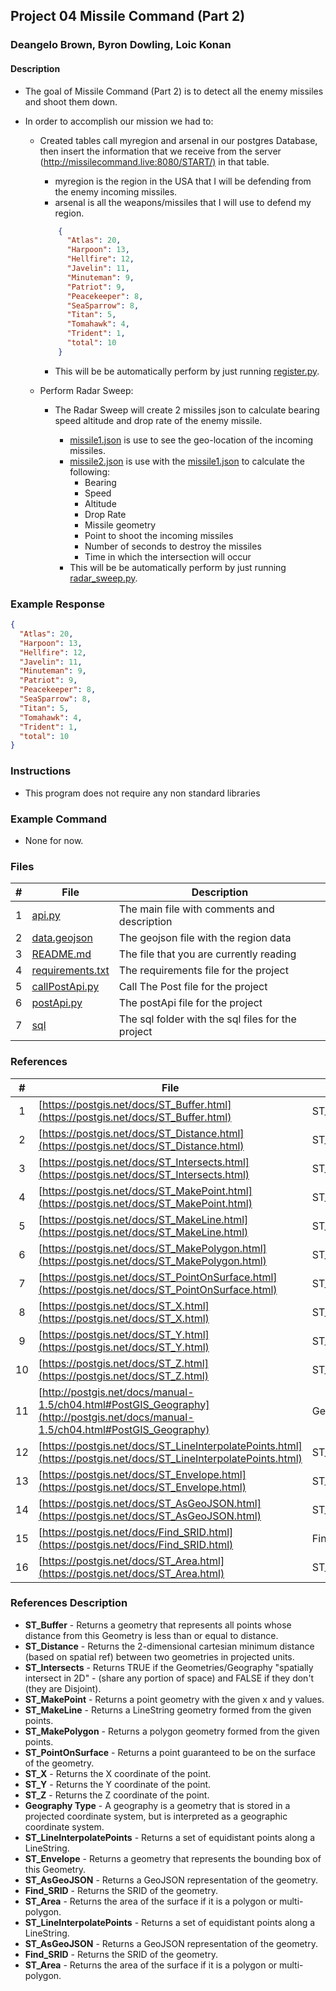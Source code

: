 ## Project 04  Missile Command (Part 2) 

### Deangelo Brown, Byron Dowling, Loic Konan

#### Description

- The goal of Missile Command (Part 2) is to detect all the enemy missiles and shoot them down.
- In order to accomplish our mission we had to:

  - Created tables call myregion and arsenal in our postgres Database, then insert the information that we receive from the server (<http://missilecommand.live:8080/START/)> in that table.
  
    - myregion is the region in the USA that I will be defending from the enemy incoming missiles.
    - arsenal is all the weapons/missiles that I will use to defend my region.

    ```json
        {
          "Atlas": 20,
          "Harpoon": 13,
          "Hellfire": 12,
          "Javelin": 11,
          "Minuteman": 9,
          "Patriot": 9,
          "Peacekeeper": 8,
          "SeaSparrow": 8,
          "Titan": 5,
          "Tomahawk": 4,
          "Trident": 1,
          "total": 10
        }
      ```

    - This will be be automatically perform by just running [register.py](register.py).
  
  - Perform Radar Sweep:
    - The Radar Sweep will create 2 missiles json to calculate bearing speed altitude and drop rate of the enemy missile.
  
      - [missile1.json](missile1.json) is use to see the geo-location of the incoming missiles.
      - [missile2.json](missile2.json) is use with the [missile1.json](missile1.json) to calculate the following:
        - Bearing
        - Speed
        - Altitude
        - Drop Rate
        - Missile geometry
        - Point to shoot the incoming missiles
        - Number of seconds to destroy the missiles
        - Time in which the intersection will occur
      - This will be be automatically perform by just running [radar_sweep.py](radar_sweep.py).

  






### Example Response

```json
{
  "Atlas": 20,
  "Harpoon": 13,
  "Hellfire": 12,
  "Javelin": 11,
  "Minuteman": 9,
  "Patriot": 9,
  "Peacekeeper": 8,
  "SeaSparrow": 8,
  "Titan": 5,
  "Tomahawk": 4,
  "Trident": 1,
  "total": 10
}
```



### Instructions

- This program does not require any non standard libraries

### Example Command

- None for now.


### Files

|   #   | File                                 | Description                                       |
| :---: | ------------------------------------ | ------------------------------------------------- |
|   1   | [api.py](api.py)                     | The main file with comments and description       |
|   2   | [data.geojson](data.geojson)         | The geojson file with the region data             |
|   3   | [README.md](README.md)               | The file that you are currently reading           |
|   4   | [requirements.txt](requirements.txt) | The requirements file for the project             |
|   5   | [callPostApi.py](callPostApi.py)     | Call The Post file for the project                |
|   6   | [postApi.py](postApi.py)             | The postApi file for the project                  |
|   7   | [sql](./sql)                         | The sql folder with the sql files for the project |



### References

|   #   | File                                                                                                                             | Description              |
| :---: | -------------------------------------------------------------------------------------------------------------------------------- | ------------------------ |
|   1   | [https://postgis.net/docs/ST_Buffer.html](https://postgis.net/docs/ST_Buffer.html)                                               | ST_Buffer                |
|   2   | [https://postgis.net/docs/ST_Distance.html](https://postgis.net/docs/ST_Distance.html)                                           | ST_Distance              |
|   3   | [https://postgis.net/docs/ST_Intersects.html](https://postgis.net/docs/ST_Intersects.html)                                       | ST_Intersects            |
|   4   | [https://postgis.net/docs/ST_MakePoint.html](https://postgis.net/docs/ST_MakePoint.html)                                         | ST_MakePoint             |
|   5   | [https://postgis.net/docs/ST_MakeLine.html](https://postgis.net/docs/ST_MakeLine.html)                                           | ST_MakeLine              |
|   6   | [https://postgis.net/docs/ST_MakePolygon.html](https://postgis.net/docs/ST_MakePolygon.html)                                     | ST_MakePolygon           |
|   7   | [https://postgis.net/docs/ST_PointOnSurface.html](https://postgis.net/docs/ST_PointOnSurface.html)                               | ST_PointOnSurface        |
|   8   | [https://postgis.net/docs/ST_X.html](https://postgis.net/docs/ST_X.html)                                                         | ST_X                     |
|   9   | [https://postgis.net/docs/ST_Y.html](https://postgis.net/docs/ST_Y.html)                                                         | ST_Y                     |
|  10   | [https://postgis.net/docs/ST_Z.html](https://postgis.net/docs/ST_Z.html)                                                         | ST_Z                     |
|  11   | [http://postgis.net/docs/manual-1.5/ch04.html#PostGIS_Geography](http://postgis.net/docs/manual-1.5/ch04.html#PostGIS_Geography) | Geography Type           |
|  12   | [https://postgis.net/docs/ST_LineInterpolatePoints.html](https://postgis.net/docs/ST_LineInterpolatePoints.html)                 | ST_LineInterpolatePoints |
|  13   | [https://postgis.net/docs/ST_Envelope.html](https://postgis.net/docs/ST_Envelope.html)                                           | ST_Envelope              |
|  14   | [https://postgis.net/docs/ST_AsGeoJSON.html](https://postgis.net/docs/ST_AsGeoJSON.html)                                         | ST_AsGeoJSON             |
|  15   | [https://postgis.net/docs/Find_SRID.html](https://postgis.net/docs/Find_SRID.html)                                               | Find_SRID                |
|  16   | [https://postgis.net/docs/ST_Area.html](https://postgis.net/docs/ST_Area.html)                                                   | ST_Area                  |

### References Description

- **ST_Buffer** - Returns a geometry that represents all points whose distance from this Geometry is less than or equal to distance.
- **ST_Distance** - Returns the 2-dimensional cartesian minimum distance (based on spatial ref) between two geometries in projected units.
- **ST_Intersects** - Returns TRUE if the Geometries/Geography "spatially intersect in 2D" - (share any portion of space) and FALSE if they don't (they are Disjoint).
- **ST_MakePoint** - Returns a point geometry with the given x and y values.
- **ST_MakeLine** - Returns a LineString geometry formed from the given points.
- **ST_MakePolygon** - Returns a polygon geometry formed from the given points.
- **ST_PointOnSurface** - Returns a point guaranteed to be on the surface of the geometry.
- **ST_X** - Returns the X coordinate of the point.
- **ST_Y** - Returns the Y coordinate of the point.
- **ST_Z** - Returns the Z coordinate of the point.
- **Geography Type** - A geography is a geometry that is stored in a projected coordinate system, but is interpreted as a geographic coordinate system.
- **ST_LineInterpolatePoints** - Returns a set of equidistant points along a LineString.
- **ST_Envelope** - Returns a geometry that represents the bounding box of this Geometry.
- **ST_AsGeoJSON** - Returns a GeoJSON representation of the geometry.
- **Find_SRID** - Returns the SRID of the geometry.
- **ST_Area** - Returns the area of the surface if it is a polygon or multi-polygon.
- **ST_LineInterpolatePoints** - Returns a set of equidistant points along a LineString.
- **ST_AsGeoJSON** - Returns a GeoJSON representation of the geometry.
- **Find_SRID** - Returns the SRID of the geometry.
- **ST_Area** - Returns the area of the surface if it is a polygon or multi-polygon.
